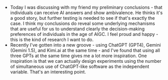 - Today I was discussing with my friend my preliminary conclusions - that individuals can receive AI answers and show ambivalence. He thinks it's a good story, but further testing is needed to see if that's exactly the case. I think my conclusions do reveal some underlying mechanisms that are useful for us to understand clearly the decision-making preferences of individuals in the age of AIGC. I feel proud and happy - this is the kind of research I want to do.
- Recently I've gotten into a new groove - using ChatGPT (GPT4), Gemini (Gemini 1.5), and Kimi.ai at the same time - and I've found that using all three GPTs at the same time gives me a lot more inspiration. One inspiration is that we can actually design experiments using the number of simultaneous use of ChatGPT-like software as the independent variable. That's an interesting point.